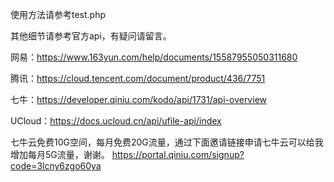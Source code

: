 使用方法请参考test.php

其他细节请参考官方api，有疑问请留言。

网易：https://www.163yun.com/help/documents/15587955050311680

腾讯：https://cloud.tencent.com/document/product/436/7751

七牛：https://developer.qiniu.com/kodo/api/1731/api-overview

UCloud：https://docs.ucloud.cn/api/ufile-api/index

七牛云免费10G空间，每月免费20G流量，通过下面邀请链接申请七牛云可以给我增加每月5G流量，谢谢。
https://portal.qiniu.com/signup?code=3lcny6zgo60ya
